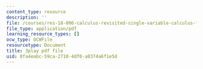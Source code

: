 ```yaml
---
content_type: resource
description: ''
file: /courses/res-18-006-calculus-revisited-single-variable-calculus-fall-2010/0fa4eabc59ca27104df0a8374a6f1e5d_Fe9DPXvt2ps.pdf
file_type: application/pdf
learning_resource_types: []
ocw_type: OCWFile
resourcetype: Document
title: 3play pdf file
uid: 0fa4eabc-59ca-2710-4df0-a8374a6f1e5d
---
```

